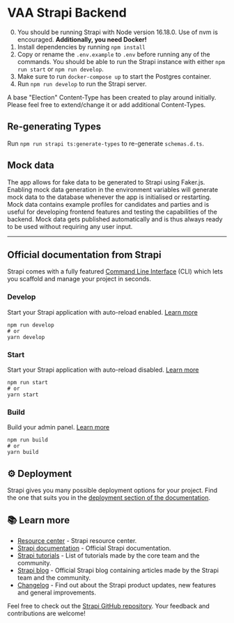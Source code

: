 # VAA Strapi Backend

0. You should be running Strapi with Node version 16.18.0. Use of nvm is encouraged. **Additionally, you need Docker!**
1. Install dependencies by running `npm install`
2. Copy or rename the `.env.example` to `.env` before running any of the commands. You should be able to run the Strapi instance with either `npm run start` or `npm run develop`.
3. Make sure to run `docker-compose up` to start the Postgres container.
4. Run `npm run develop` to run the Strapi server.

A base "Election" Content-Type has been created to play around initially. Please feel free to extend/change it or add additional
Content-Types.

## Re-generating Types

Run `npm run strapi ts:generate-types` to re-generate `schemas.d.ts`.

## Mock data

The app allows for fake data to be generated to Strapi using Faker.js. Enabling mock data generation in the environment variables will generate mock data
to the database whenever the app is initialised or restarting. Mock data contains example profiles for candidates and parties and is useful for developing frontend features
and testing the capabilities of the backend. Mock data gets published automatically and is thus always ready to be used without requiring any user input.

---

## Official documentation from Strapi

Strapi comes with a fully featured [Command Line Interface](https://docs.strapi.io/developer-docs/latest/developer-resources/cli/CLI.html) (CLI) which lets you scaffold and manage your project in seconds.

### Develop

Start your Strapi application with auto-reload enabled. [Learn more](https://docs.strapi.io/developer-docs/latest/developer-resources/cli/CLI.html#strapi-develop)

```
npm run develop
# or
yarn develop
```

### Start

Start your Strapi application with auto-reload disabled. [Learn more](https://docs.strapi.io/developer-docs/latest/developer-resources/cli/CLI.html#strapi-start)

```
npm run start
# or
yarn start
```

### Build

Build your admin panel. [Learn more](https://docs.strapi.io/developer-docs/latest/developer-resources/cli/CLI.html#strapi-build)

```
npm run build
# or
yarn build
```

## ⚙️ Deployment

Strapi gives you many possible deployment options for your project. Find the one that suits you in the [deployment section of the documentation](https://docs.strapi.io/developer-docs/latest/setup-deployment-guides/deployment.html).

## 📚 Learn more

- [Resource center](https://strapi.io/resource-center) - Strapi resource center.
- [Strapi documentation](https://docs.strapi.io) - Official Strapi documentation.
- [Strapi tutorials](https://strapi.io/tutorials) - List of tutorials made by the core team and the community.
- [Strapi blog](https://docs.strapi.io) - Official Strapi blog containing articles made by the Strapi team and the community.
- [Changelog](https://strapi.io/changelog) - Find out about the Strapi product updates, new features and general improvements.

Feel free to check out the [Strapi GitHub repository](https://github.com/strapi/strapi). Your feedback and contributions are welcome!

